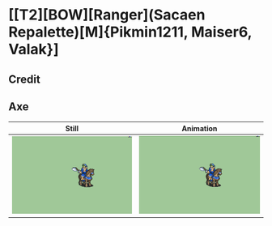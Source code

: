 # [\[T2\]\[BOW\]\[Ranger\]\(Sacaen Repalette\)\[M\]{Pikmin1211, Maiser6, Valak}]

## Credit


	
## Axe

| Still | Animation |
| :---: | :-------: |
| ![Axe still](./Axe_000.png) | ![Axe animation](./Axe.gif) |
